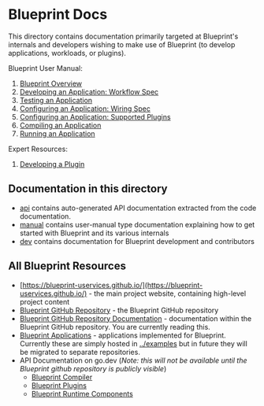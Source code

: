 # Blueprint Docs

This directory contains documentation primarily targeted at Blueprint's internals and developers wishing to make use of Blueprint (to develop applications, workloads, or plugins).

Blueprint User Manual:
 1. [Blueprint Overview](manual/overview.md)
 1. [Developing an Application: Workflow Spec](manual/workflow.md)
 1. [Testing an Application](manual/workflow_tests.md)
 1. [Configuring an Application: Wiring Spec](manual/wiring.md)
 1. [Configuring an Application: Supported Plugins](manual/plugins.md)
 1. [Compiling an Application](manual/compiling.md)
 1. [Running an Application](manual/running.md)

Expert Resources:
1. [Developing a Plugin](manual/plugin_development.md) 


## Documentation in this directory

 * [api](/api) contains auto-generated API documentation extracted from the code documentation.  
 * [manual](/manual) contains user-manual type documentation explaining how to get started with Blueprint and its various internals
 * [dev](/dev) contains documentation for Blueprint development and contributors


## All Blueprint Resources

 * [https://blueprint-uservices.github.io/](https://blueprint-uservices.github.io/) - the main project website, containing high-level project content
 * [Blueprint GitHub Repository](https://github.com/blueprint-uservices/blueprint) - the Blueprint GitHub repository
 * [Blueprint GitHub Repository Documentation](https://github.com/blueprint-uservices/blueprint/tree/main/docs) - documentation within the Blueprint GitHub repository.  You are currently reading this.
 * [Blueprint Applications](../examples) - applications implemented for Blueprint.  Currently these are simply hosted in [../examples](examples) but in future they will be migrated to separate repositories.
 * API Documentation on go.dev (*Note: this will not be available until the Blueprint github repository is publicly visible*)
   * [Blueprint Compiler](https://pkg.go.dev/github.com/blueprint-uservices/blueprint/blueprint)
   * [Blueprint Plugins](https://pkg.go.dev/github.com/blueprint-uservices/blueprint/plugins)
   * [Blueprint Runtime Components](https://pkg.go.dev/github.com/blueprint-uservices/blueprint/runtime)